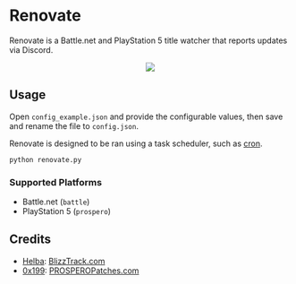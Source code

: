 # Renovate

Renovate is a Battle.net and PlayStation 5 title watcher that reports updates via Discord.

<p align="center">
    <img src="https://i.imgur.com/qEimihY.png" draggable="false">
</p>

## Usage

Open `config_example.json` and provide the configurable values, then save and rename the file to `config.json`.

Renovate is designed to be ran using a task scheduler, such as [cron](https://crontab.guru/).

```
python renovate.py
```

### Supported Platforms

-   Battle.net (`battle`)
-   PlayStation 5 (`prospero`)

## Credits

-   [Helba](https://twitter.com/helba_the_ai): [BlizzTrack.com](https://blizztrack.com/)
-   [0x199](https://twitter.com/0x199): [PROSPEROPatches.com](https://prosperopatches.com/)
